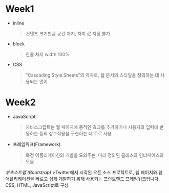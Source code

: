 # Week1

* inline  
    >컨텐츠 크기만큼 공간 차지, 차지 값 지정 불가

* block    
    >한줄 차지 width 100%

* CSS
    >"Cascading Style Sheets"의 약자로, 웹 문서의 스타일을 정의하는 데 사용되는 언어


# Week2

* JavaScript
    >자바스크립트는 웹 페이지에 동적인 효과를 추가하거나 사용자의 입력에 반응하는 등의 상호작용을 구현하는 데 주로 사용

* 프레임워크(Framework)
    >특정 어플리케이션의 개발을 도와주는, 미리 정의된 클래스와 인터페이스의 모음
    
*부츠스트랩 (Bootstrap)*
    >Twitter에서 시작된 오픈 소스 프로젝트로, 웹 페이지와 웹 애플리케이션을 빠르고 쉽게 개발하기 위해 사용되는 프런트엔드 프레임워크입니다. CSS, HTML, JavaScript로 구성